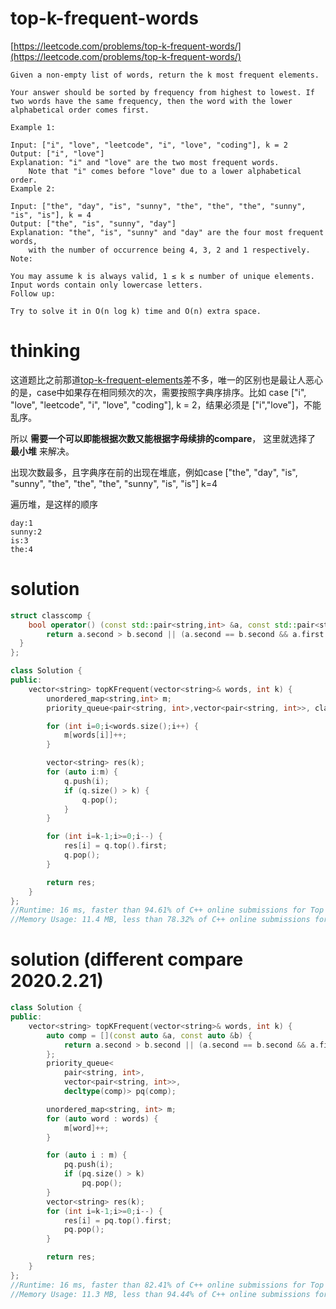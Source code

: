 # top-k-frequent-words

[https://leetcode.com/problems/top-k-frequent-words/](https://leetcode.com/problems/top-k-frequent-words/)

```
Given a non-empty list of words, return the k most frequent elements.

Your answer should be sorted by frequency from highest to lowest. If two words have the same frequency, then the word with the lower alphabetical order comes first.

Example 1:

Input: ["i", "love", "leetcode", "i", "love", "coding"], k = 2
Output: ["i", "love"]
Explanation: "i" and "love" are the two most frequent words.
    Note that "i" comes before "love" due to a lower alphabetical order.
Example 2:

Input: ["the", "day", "is", "sunny", "the", "the", "the", "sunny", "is", "is"], k = 4
Output: ["the", "is", "sunny", "day"]
Explanation: "the", "is", "sunny" and "day" are the four most frequent words,
    with the number of occurrence being 4, 3, 2 and 1 respectively.
Note:

You may assume k is always valid, 1 ≤ k ≤ number of unique elements.
Input words contain only lowercase letters.
Follow up:

Try to solve it in O(n log k) time and O(n) extra space.
```
# thinking

这道题比之前那道[top-k-frequent-elements](https://github.com/xuwenzhi/leetcode/blob/master/array/top-k-frequent-elements.md)差不多，唯一的区别也是最让人恶心的是，case中如果存在相同频次的次，需要按照字典序排序。比如 case ["i", "love", "leetcode", "i", "love", "coding"], k = 2，结果必须是 ["i","love"]，不能乱序。

所以 **需要一个可以即能根据次数又能根据字母续排的compare**， 这里就选择了 **最小堆** 来解决。

出现次数最多，且字典序在前的出现在堆底，例如case ["the", "day", "is", "sunny", "the", "the", "the", "sunny", "is", "is"] k=4

遍历堆，是这样的顺序

```
day:1
sunny:2
is:3
the:4
```

# solution

```c++
struct classcomp {
    bool operator() (const std::pair<string,int> &a, const std::pair<string,int> &b) const {
        return a.second > b.second || (a.second == b.second && a.first < b.first);
  }
};

class Solution {
public:
    vector<string> topKFrequent(vector<string>& words, int k) {
        unordered_map<string,int> m;
        priority_queue<pair<string, int>,vector<pair<string, int>>, classcomp> q;

        for (int i=0;i<words.size();i++) {
            m[words[i]]++;
        }

        vector<string> res(k);
        for (auto i:m) {
            q.push(i);
            if (q.size() > k) {
                q.pop();
            }
        }

        for (int i=k-1;i>=0;i--) {
            res[i] = q.top().first;
            q.pop();
        }

        return res;
    }
};
//Runtime: 16 ms, faster than 94.61% of C++ online submissions for Top K Frequent Words.
//Memory Usage: 11.4 MB, less than 78.32% of C++ online submissions for Top K Frequent Words.
```

# solution (different compare 2020.2.21)

```c++
class Solution {
public:
    vector<string> topKFrequent(vector<string>& words, int k) {
        auto comp = [](const auto &a, const auto &b) {
            return a.second > b.second || (a.second == b.second && a.first < b.first);
        };
        priority_queue<
            pair<string, int>,
            vector<pair<string, int>>,
            decltype(comp)> pq(comp);

        unordered_map<string, int> m;
        for (auto word : words) {
            m[word]++;
        }

        for (auto i : m) {
            pq.push(i);
            if (pq.size() > k)
                pq.pop();
        }
        vector<string> res(k);
        for (int i=k-1;i>=0;i--) {
            res[i] = pq.top().first;
            pq.pop();
        }

        return res;
    }
};
//Runtime: 16 ms, faster than 82.41% of C++ online submissions for Top K Frequent Words.
//Memory Usage: 11.3 MB, less than 94.44% of C++ online submissions for Top K Frequent Words.
```
